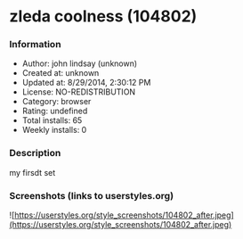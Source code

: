 # zleda coolness (104802)

### Information
- Author: john lindsay (unknown)
- Created at: unknown
- Updated at: 8/29/2014, 2:30:12 PM
- License: NO-REDISTRIBUTION
- Category: browser
- Rating: undefined
- Total installs: 65
- Weekly installs: 0


### Description
my firsdt set


### Screenshots (links to userstyles.org)
![https://userstyles.org/style_screenshots/104802_after.jpeg](https://userstyles.org/style_screenshots/104802_after.jpeg)


